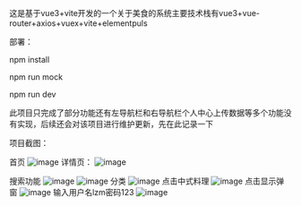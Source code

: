 这是基于vue3+vite开发的一个关于美食的系统主要技术栈有vue3+vue-router+axios+vuex+vite+elementpuls


部署：


npm install


npm run mock


npm run dev


此项目只完成了部分功能还有左导航栏和右导航栏个人中心上传数据等多个功能没有实现，后续还会对该项目进行维护更新，先在此记录一下


项目截图：


首页
![image](https://github.com/lzm869/delicacy/assets/171211373/322a28b7-909e-4325-9c1d-cbcbc53ae001)
详情页：
![image](https://github.com/lzm869/delicacy/assets/171211373/9839dc47-eef1-4510-a1d3-31ac95d60f37)

搜索功能
![image](https://github.com/lzm869/delicacy/assets/171211373/30fea5af-2216-497e-8371-29334b85ff19)
![image](https://github.com/lzm869/delicacy/assets/171211373/80317495-3621-445f-a63c-aae4c583f4c5)
分类
![image](https://github.com/lzm869/delicacy/assets/171211373/46628707-7c91-49c3-bc59-2da182ff1506)
点击中式料理
![image](https://github.com/lzm869/delicacy/assets/171211373/1a05cbca-0fc1-45ca-a5bc-98bd14f0914e)
点击显示弹窗
![image](https://github.com/lzm869/delicacy/assets/171211373/50cf0ef5-4e36-4e07-a6eb-b592501f6861)
输入用户名lzm密码123
![image](https://github.com/lzm869/delicacy/assets/171211373/367e5ca7-5160-47ce-b5b4-8e192d884da0)







